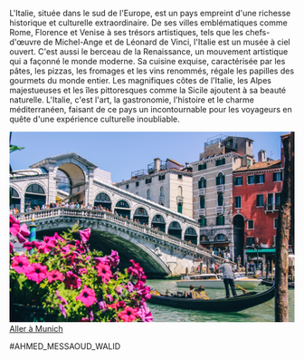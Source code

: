 L'Italie, située dans le sud de l'Europe, est un pays empreint d'une richesse historique et culturelle extraordinaire. De ses villes emblématiques comme Rome, Florence et Venise à ses trésors artistiques, tels que les chefs-d'œuvre de Michel-Ange et de Léonard de Vinci, l'Italie est un musée à ciel ouvert. C'est aussi le berceau de la Renaissance, un mouvement artistique qui a façonné le monde moderne. Sa cuisine exquise, caractérisée par les pâtes, les pizzas, les fromages et les vins renommés, régale les papilles des gourmets du monde entier. Les magnifiques côtes de l'Italie, les Alpes majestueuses et les îles pittoresques comme la Sicile ajoutent à sa beauté naturelle. L'Italie, c'est l'art, la gastronomie, l'histoire et le charme méditerranéen, faisant de ce pays un incontournable pour les voyageurs en quête d'une expérience culturelle inoubliable.

![ITALIA!!!!!! BONISSIMOU](./ITALY.jpg)
[Aller à Munich](https://github.com/WildGhost21/AR1/blob/main/allianz_arena_munich.md)

#AHMED_MESSAOUD_WALID